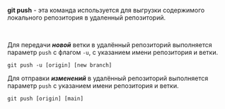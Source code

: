 **git push** - эта команда используется для выгрузки содержимого локального репозитория в удаленный репозиторий.

<br>


Для передачи ***новой*** ветки в удалённый репозиторий выполняется параметр `push` с флагом `-u`, с указанием имени репозитория и ветки.

```bash=
git push -u [origin] [new branch]
```


 Для отправки ***изменений*** в удалённый репозиторий выполняется параметр `push` с указанием имени репозитория и ветки.

```bash=
git push [origin] [main]
```

